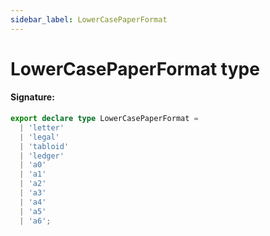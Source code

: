 ```yaml
---
sidebar_label: LowerCasePaperFormat
---
```


# LowerCasePaperFormat type

#### Signature:

```typescript
export declare type LowerCasePaperFormat =
  | 'letter'
  | 'legal'
  | 'tabloid'
  | 'ledger'
  | 'a0'
  | 'a1'
  | 'a2'
  | 'a3'
  | 'a4'
  | 'a5'
  | 'a6';
```
